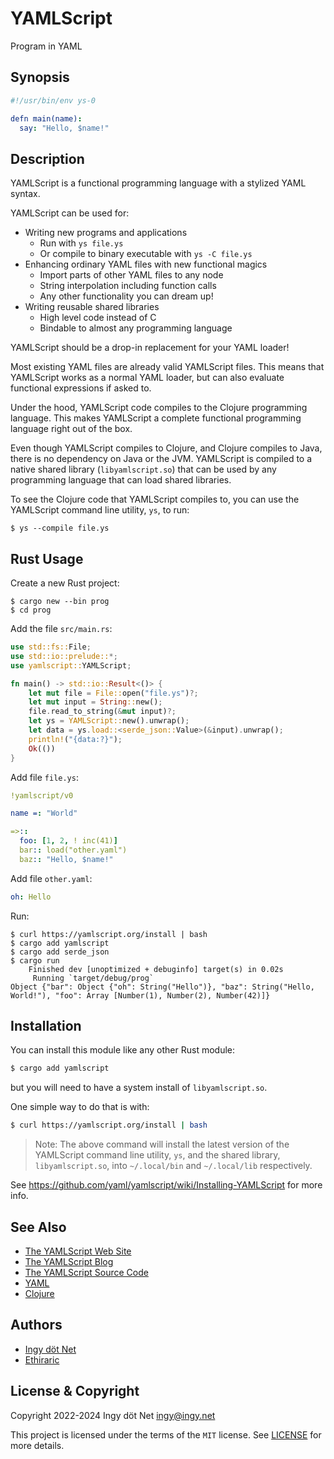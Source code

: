 YAMLScript
==========

Program in YAML


## Synopsis

```yaml
#!/usr/bin/env ys-0

defn main(name):
  say: "Hello, $name!"
```


## Description

YAMLScript is a functional programming language with a stylized YAML syntax.

YAMLScript can be used for:

* Writing new programs and applications
  * Run with `ys file.ys`
  * Or compile to binary executable with `ys -C file.ys`
* Enhancing ordinary YAML files with new functional magics
  * Import parts of other YAML files to any node
  * String interpolation including function calls
  * Any other functionality you can dream up!
* Writing reusable shared libraries
  * High level code instead of C
  * Bindable to almost any programming language

YAMLScript should be a drop-in replacement for your YAML loader!

Most existing YAML files are already valid YAMLScript files.
This means that YAMLScript works as a normal YAML loader, but can also evaluate
functional expressions if asked to.

Under the hood, YAMLScript code compiles to the Clojure programming language.
This makes YAMLScript a complete functional programming language right out of
the box.

Even though YAMLScript compiles to Clojure, and Clojure compiles to Java, there
is no dependency on Java or the JVM.
YAMLScript is compiled to a native shared library (`libyamlscript.so`) that can
be used by any programming language that can load shared libraries.

To see the Clojure code that YAMLScript compiles to, you can use the YAMLScript
command line utility, `ys`, to run:

```text
$ ys --compile file.ys
```


## Rust Usage

Create a new Rust project:

```text
$ cargo new --bin prog
$ cd prog
```

Add the file `src/main.rs`:

```rust
use std::fs::File;
use std::io::prelude::*;
use yamlscript::YAMLScript;

fn main() -> std::io::Result<()> {
    let mut file = File::open("file.ys")?;
    let mut input = String::new();
    file.read_to_string(&mut input)?;
    let ys = YAMLScript::new().unwrap();
    let data = ys.load::<serde_json::Value>(&input).unwrap();
    println!("{data:?}");
    Ok(())
}
```

Add file `file.ys`:

```yaml
!yamlscript/v0

name =: "World"

=>::
  foo: [1, 2, ! inc(41)]
  bar:: load("other.yaml")
  baz:: "Hello, $name!"
```

Add file `other.yaml`:

```yaml
oh: Hello
```

Run:

```text
$ curl https://yamlscript.org/install | bash
$ cargo add yamlscript
$ cargo add serde_json
$ cargo run
    Finished dev [unoptimized + debuginfo] target(s) in 0.02s
     Running `target/debug/prog`
Object {"bar": Object {"oh": String("Hello")}, "baz": String("Hello, World!"), "foo": Array [Number(1), Number(2), Number(42)]}
```


## Installation

You can install this module like any other Rust module:

```bash
$ cargo add yamlscript
```

but you will need to have a system install of `libyamlscript.so`.

One simple way to do that is with:

```bash
$ curl https://yamlscript.org/install | bash
```

> Note: The above command will install the latest version of the YAMLScript
command line utility, `ys`, and the shared library, `libyamlscript.so`, into
`~/.local/bin` and `~/.local/lib` respectively.

See https://github.com/yaml/yamlscript/wiki/Installing-YAMLScript for more info.


## See Also

* [The YAMLScript Web Site](https://yamlscript.org)
* [The YAMLScript Blog](https://yamlscript.org/blog)
* [The YAMLScript Source Code](https://github.com/yaml/yamlscript)
* [YAML](https://yaml.org)
* [Clojure](https://clojure.org)


## Authors

* [Ingy döt Net](https://github.com/ingydotnet)
* [Ethiraric](https://github.com/Ethiraric)


## License & Copyright

Copyright 2022-2024 Ingy döt Net <ingy@ingy.net>

This project is licensed under the terms of the `MIT` license.
See [LICENSE](https://github.com/yaml/yamlscript/blob/main/License) for
more details.
